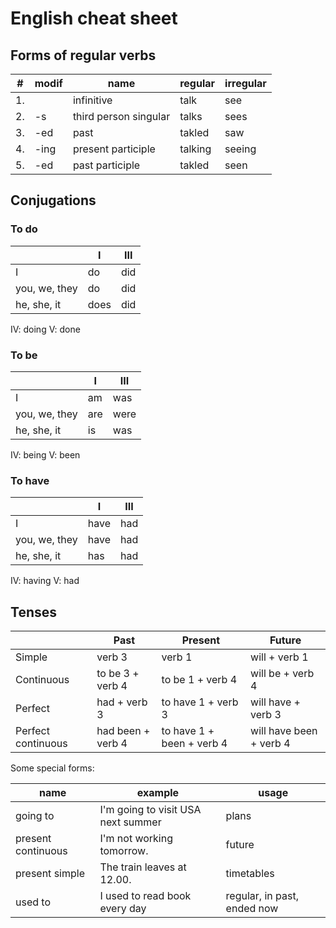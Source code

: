 # English cheat sheet

## Forms of regular verbs

|# |modif |name                 |regular  |irregular  |
|--|------|---------------------|---------|-----------|
|1.|      |infinitive           | talk    |see        |
|2.| -s   |third person singular| talks   |sees       |
|3.| -ed  |past                 | takled  |saw        |
|4.| -ing |present participle   | talking |seeing     |
|5.| -ed  |past participle      | takled  |seen       |

## Conjugations

### To do

|             |I    |III  |
|-------------|-----|-----|
|I            |do   |did  |
|you, we, they|do   |did  |
|he, she, it  |does |did  |

IV:   doing
V:    done

### To be

|             |I    |III  |
|-------------|-----|-----|
|I            |am   |was  |
|you, we, they|are  |were |
|he, she, it  |is   |was  |

IV:   being
V:    been

### To have

|             |I    |III  |
|-------------|-----|-----|
|I            |have |had  |
|you, we, they|have |had  |
|he, she, it  |has  |had  |

IV:   having
V:    had

## Tenses

|                   |Past             |Present          |Future           |
|-------------------|-----------------|-----------------|-----------------|
|Simple             |verb 3           | verb 1          |will + verb 1    |
|Continuous         |to be 3 + verb 4 |to be 1 + verb 4 |will be + verb 4 |
|Perfect            |had + verb 3|to have 1 + verb 3       |will have + verb 3|
|Perfect continuous |had been + verb 4|to have 1 + been + verb 4|will have been + verb 4|

Some special forms:

|name               |example                            |usage      |
|-------------------|-----------------------------------|-----------|
|going to           |I'm going to visit USA next summer |plans      |
|present continuous |I'm not working tomorrow.          |future     |
|present simple     |The train leaves at 12.00.         |timetables |
|used to            |I used to read book every day  |regular, in past, ended now|
